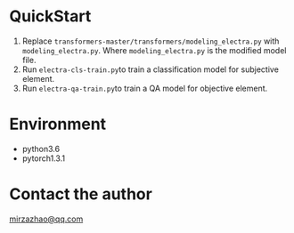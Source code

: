 # QuickStart
1. Replace `transformers-master/transformers/modeling_electra.py` with `modeling_electra.py`. Where `modeling_electra.py` is the modified model file.
2. Run `electra-cls-train.py`to train a classification model for subjective element.
3. Run `electra-qa-train.py`to train a QA model for objective element.

# Environment
* python3.6
* pytorch1.3.1

# Contact the author
mirzazhao@qq.com

